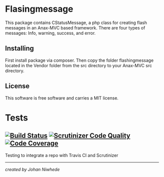 Flasingmessage
=========

This package contains CStatusMessage, a php class for creating flash messages
in an Anax-MVC based framework. There are four types of messages: Info, warning,
success, and error.

Installing
-------------
First install package via composer. Then copy the folder flashingmessage located
in the Vendor folder from the src directory to your Anax-MVC src directory.

License
------------------

This software is free software and carries a MIT license.

Tests
=====

[![Build Status](https://travis-ci.org/niwhede/mumin.svg?branch=master)](https://travis-ci.org/mosbth/mumin)
[![Scrutinizer Code Quality](https://scrutinizer-ci.com/g/niwhede/mumin/badges/quality-score.png?s=d21644feafabef69d88645aab4f6f477c4cf7a53)](https://scrutinizer-ci.com/g/mosbth/mumin/)
[![Code Coverage](https://scrutinizer-ci.com/g/niwhede/mumin/badges/coverage.png?s=b166bd5ee057fe14a53b3b3fd10d5668708949b3)](https://scrutinizer-ci.com/g/mosbth/mumin/)
-------
Testing to integrate a repo with Travis CI and Scrutinizer



------------------
*created by Johan Niwhede*
